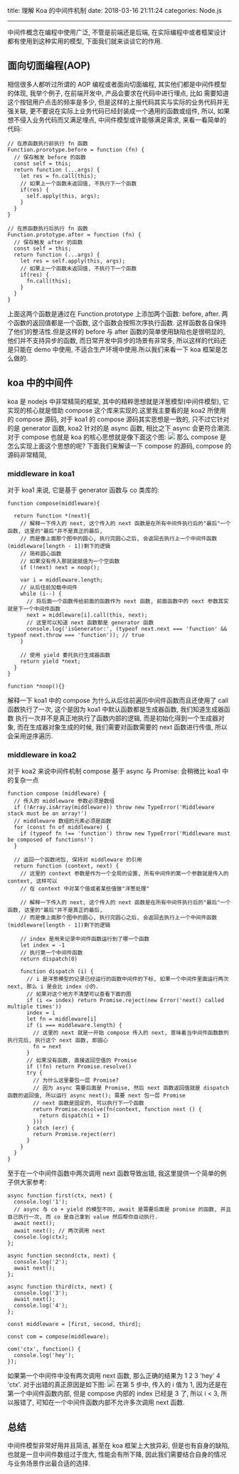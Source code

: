 ﻿title: 理解 Koa 的中间件机制
date: 2018-03-16 21:11:24
categories: Node.js

---

中间件概念在编程中使用广泛, 不管是前端还是后端, 在实际编程中或者框架设计都有使用到这种实用的模型, 下面我们就来谈谈它的作用.
<!-- more -->
## 面向切面编程(AOP)
相信很多人都听过所谓的 AOP 编程或者面向切面编程, 其实他们都是中间件模型的体现, 我举个例子, 在前端开发中, 产品会要求在代码中进行埋点, 比如
需要知道这个按钮用户点击的频率是多少, 但是这样的上报代码其实与实际的业务代码并无强关联, 更不要说在实际上业务代码已经封装成一个通用的函数或组件,
所以, 如果想不侵入业务代码而又满足埋点, 中间件模型或许能够满足需求, 来看一看简单的代码:
```
// 在原函数执行前执行 fn 函数
Function.prorotype.before = function (fn) {
  // 保存触发 before 的函数
  const self = this;
  return function (...args) {
    let res = fn.call(this);
    // 如果上一个函数未返回值, 不执行下一个函数
    if(res) {
      self.apply(this, args);
    }
  }
}

// 在原函数执行后执行 fn 函数
Function.prototype.after = function (fn) {
  // 保存触发 after 的函数
  const self = this;
  return function (...args) {
    let res = self.apply(this, args);
    // 如果上一个函数未返回值, 不执行下一个函数
    if(res) {
      fn.call(this);
    }
  }
}
```
上面这两个函数是通过在 Function.prototype 上添加两个函数: before, after. 两个函数的返回值都是一个函数, 这个函数会按照次序执行函数.
这样函数各自保持了他们的整洁性.但是这样的 before 与 after 函数的简单使用缺陷也是很明显的, 他们并不支持异步的函数, 而日常开发中异步的场景有非常多, 所以这样的代码还是只能在 demo 中使用, 
不适合生产环境中使用.所以我们来看一下 koa 框架是怎么做的.

## koa 中的中间件

koa 是 nodejs 中非常精简的框架, 其中的精粹思想就是洋葱模型(中间件模型), 它实现的核心就是借助 compose 这个库来实现的.这里我主要看的是 koa2 所使用的 compose 源码,
对于 koa1 的 compose 源码其实思想是一致的, 只不过它针对的是 generator 函数, koa2 针对的是 async 函数, 相比之下 async 会更符合潮流. 
对于 compose 也就是 koa 的核心思想就是像下面这个图:
![](http://img.ijarvis.cn/IMG20180316_170652.png)
那么 compose 是怎么实现上面这个思想的呢?
下面我们来解读一下 compose 的源码, compose 的源码非常精简, 
### middleware in koa1
对于 koa1 来说, 它是基于 generator 函数与 co 类库的:
```
function compose(middleware){

  return function *(next){
    // 解释一下传入的 next, 这个传入的 next 函数是在所有中间件执行后的"最后"一个函数, 这里的"最后"并不是真正的最后,
    // 而是像上面那个图中的圆心, 执行完圆心之后, 会返回去执行上一个中间件函数(middleware[length - 1])剩下的逻辑
    // 简称圆心函数
    // 如果没有传入那就就赋值为一个空函数
    if (!next) next = noop();

    var i = middleware.length;
    // 从后往前加载中间件
    while (i--) {
      // 将后面一个函数传给前面的函数作为 next 函数, 前面函数中的 next 参数其实就是下一个中间件函数
      next = middleware[i].call(this, next);
      // 这里可以知道 next 函数都是 generator 函数
      console.log('isGenerator:', (typeof next.next === 'function' && typeof next.throw === 'function')); // true
    }

    // 使用 yield 委托执行生成器函数
    return yield *next;
  }
}

function *noop(){}
```
解释一下 koa1 中的 compose 为什么从后往前遍历中间件函数而且还使用了 call 函数执行了一次, 这个是因为 koa1 中默认函数都是生成器函数, 我们知道生成器函数
执行一次并不是真正地执行了函数内部的逻辑, 而是初始化得到一个生成器对象, 而在生成器对象生成的时候, 我们需要对函数需要的 next 函数进行传值, 所以会采用逆序遍历.
### middleware in koa2
对于 koa2 来说中间件机制 compose 基于 async 与 Promise: 会稍微比 koa1 中的复杂一点
```
function compose (middleware) {
  // 传入的 middleware 参数必须是数组
  if (!Array.isArray(middleware)) throw new TypeError('Middleware stack must be an array!')
  // middleware 数组的元素必须是函数
  for (const fn of middleware) {
    if (typeof fn !== 'function') throw new TypeError('Middleware must be composed of functions!')
  }

  // 返回一个函数闭包, 保持对 middleware 的引用
  return function (context, next) {
    // 这里的 context 参数是作为一个全局的设置, 所有中间件的第一个参数就是传入的 context, 这样可以
    // 在 context 中对某个值或者某些值做"洋葱处理"

    // 解释一下传入的 next, 这个传入的 next 函数是在所有中间件执行后的"最后"一个函数, 这里的"最后"并不是真正的最后,
    // 而是像上面那个图中的圆心, 执行完圆心之后, 会返回去执行上一个中间件函数(middleware[length - 1])剩下的逻辑

    // index 是用来记录中间件函数运行到了哪一个函数
    let index = -1
    // 执行第一个中间件函数
    return dispatch(0)

    function dispatch (i) {
      // i 是洋葱模型的记录已经运行的函数中间件的下标, 如果一个中间件里面运行两次 next, 那么 i 是会比 index 小的.
      // 如果对这个地方不清楚可以查看下面的图
      if (i <= index) return Promise.reject(new Error('next() called multiple times'))
      index = i
      let fn = middleware[i]
      if (i === middleware.length) {
        // 这里的 next 就是一开始 compose 传入的 next, 意味着当中间件函数数列执行完后, 执行这个 next 函数, 即圆心
        fn = next
      }
      // 如果没有函数, 直接返回空值的 Promise
      if (!fn) return Promise.resolve()
      try {
        // 为什么这里要包一层 Promise? 
        // 因为 async 需要后面是 Promise, 然后 next 函数返回值就是 dispatch 函数的返回值, 所以运行 async next(); 需要 next 包一层 Promise
        // next 函数是固定的, 可以执行下一个函数
        return Promise.resolve(fn(context, function next () {
          return dispatch(i + 1)
        }))
      } catch (err) {
        return Promise.reject(err)
      }
    }
  }
}
```
至于在一个中间件函数中两次调用 next 函数导致出错, 我这里提供一个简单的例子供大家参考:
```
async function first(ctx, next) {
  console.log('1');
  // async 与 co + yield 的模型不同, await 是需要后面是 promise 的函数, 并且自己执行一次, 而 co 是自己拿到 value 然后帮你自动执行.
  await next();
  await next(); // 两次调用 next
  console.log(ctx);
};

async function second(ctx, next) {
  console.log('2');
  await next();
};

async function third(ctx, next) {
  console.log('3');
  await next();
  console.log('4');
};

const middleware = [first, second, third];

const com = compose(middleware);

com('ctx', function() {
  console.log('hey');
});
```
如果第一个中间件中没有两次调用 next 函数, 那么正确的结果为 1 2 3 'hey' 4 'ctx'. 对于出错的真正原因是如下图:
![](http://img.ijarvis.cn/Popo%E6%88%AA%E5%9B%BE2018316191537.png)
在第 5 步中, 传入的 i 值为 1, 因为还是在第一个中间件函数内部, 但是 compose 内部的 index 已经是 3 了, 所以 i < 3, 所以报错了, 可知在一个中间件函数内部不允许多次调用 next 函数.
## 总结
中间件模型非常好用并且简洁, 甚至在 koa 框架上大放异彩, 但是也有自身的缺陷, 也就是一旦中间件数组过于庞大, 性能会有所下降, 因此我们需要结合自身的情况与业务场景作出最合适的选择.




